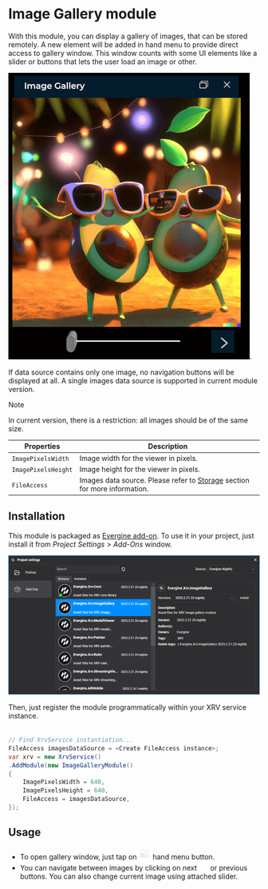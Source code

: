# Image Gallery module

With this module, you can display a gallery of images, that can be stored remotely. A new element will be added in hand menu to provide direct access to gallery window. This window counts with some UI elements like a slider or buttons that lets the user load an image or other.

![Snapshot](images/snapshot.png).

If data source contains only one image, no navigation buttons will be displayed at all. A single images data source is supported in current module version.

> [!NOTE]
> In current version, there is a restriction: all images should be of the same size.

| Properties          | Description                              |
| ------------------- | ---------------------------------------- |
| `ImagePixelsWidth`  | Image width for the viewer in pixels.    |
| `ImagePixelsHeight` | Image height for the viewer in pixels.   |
| `FileAccess`        | Images data source. Please refer to [Storage](../../storage.md) section for more information. |

## Installation

This module is packaged as [Evergine add-on](../../../index.md). To use it in your project, just install it from _Project Settings > Add-Ons_ window.

![Module installation](images/installation.png)

Then, just register the module programmatically within your XRV service instance.

```csharp

// Find XrvService instantiation...
FileAccess imagesDataSource = <Create FileAccess instance>;
var xrv = new XrvService()
.AddModule(new ImageGalleryModule()
{
    ImagePixelsWidth = 640,
    ImagePixelsHeight = 640,
    FileAccess = imagesDataSource,
});
```

## Usage

- To open gallery window, just tap on ![hand menu icon](images/imagegallery.png) hand menu button.
- You can navigate between images by clicking on next ![next](images/next.png) or previous ![previous](images/previous.png) buttons. You can also change current image using attached slider.